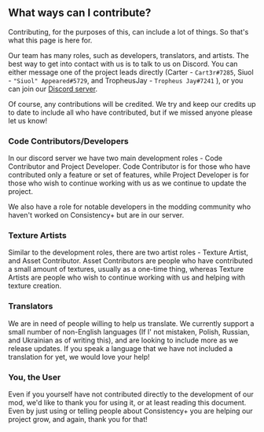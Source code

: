 ## What ways can I contribute? 

Contributing, for the purposes of this, can include a lot of things. So that's what this page is here for. 

Our team has many roles, such as developers, translators, and artists.
The best way to get into contact with us is to talk to us on Discord.  You can either message one of the project leads directly (Carter - `Cart3r#7285`, Siuol - `"Siuol" Appeared#5729`, and TropheusJay - `Tropheus Jay#7241` ), or you can join our [Discord server](https://discord.gg/VeNX7h8bAK).

Of course, any contributions will be credited.  We try and keep our credits up to date to include all who have contributed, but if we missed anyone please let us know!

### Code Contributors/Developers

In our discord server we have two main development roles - Code Contributor and Project Developer.  Code Contributor is for those who have contributed only a feature or set of features, while Project Developer is for those who wish to continue working with us as we continue to update the project.

We also have a role for notable developers in the modding community who haven't worked on Consistency+ but are in our server. 

### Texture Artists

Similar to the development roles, there are two artist roles - Texture Artist, and Asset Contributor.  Asset Contributors are people who have contributed a small amount of textures, usually as a one-time thing, whereas Texture Artists are people who wish to continue working with us and helping with texture creation.

### Translators

We are in need of people willing to help us translate.  We currently support a small number of non-English languages (If I' not mistaken, Polish, Russian, and Ukrainian as of writing this), and are looking to include more as we release updates.  If you speak a language that we have not included a translation for yet, we would love your help!

### You, the User

Even if you yourself have not contributed directly to the development of our mod, we'd like to thank you for using it, or at least reading this document.  Even by just using or telling people about Consistency+ you are helping our project grow, and again, thank you for that!  
